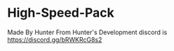 # High-Speed-Pack
Made By Hunter From Hunter's Development discord is https://discord.gg/bRWKRcG8s2
